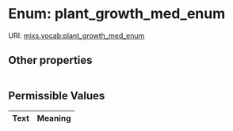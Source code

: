 
# Enum: plant_growth_med_enum




URI: [mixs.vocab:plant_growth_med_enum](https://w3id.org/mixs/vocab/plant_growth_med_enum)


## Other properties

|  |  |  |
| --- | --- | --- |

## Permissible Values

| Text | Meaning |
| :--- | --------: |

